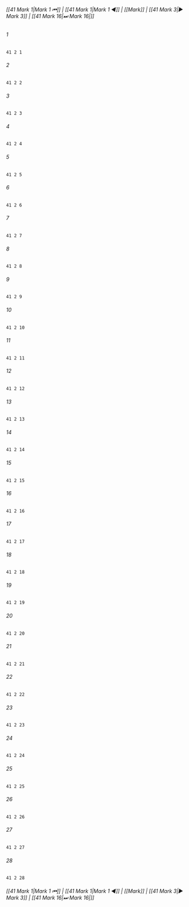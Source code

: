 
###### [[41 Mark 1|Mark 1 ⏮]] | [[41 Mark 1|Mark 1 ◀]] | [[Mark]] | [[41 Mark 3|▶ Mark 3]] | [[41 Mark 16|⏭ Mark 16|]]

###### 1
``` verse
41 2 1 
```
###### 2
``` verse
41 2 2 
```
###### 3
``` verse
41 2 3 
```
###### 4
``` verse
41 2 4 
```
###### 5
``` verse
41 2 5 
```
###### 6
``` verse
41 2 6 
```
###### 7
``` verse
41 2 7 
```
###### 8
``` verse
41 2 8 
```
###### 9
``` verse
41 2 9 
```
###### 10
``` verse
41 2 10 
```
###### 11
``` verse
41 2 11 
```
###### 12
``` verse
41 2 12 
```
###### 13
``` verse
41 2 13 
```
###### 14
``` verse
41 2 14 
```
###### 15
``` verse
41 2 15 
```
###### 16
``` verse
41 2 16 
```
###### 17
``` verse
41 2 17 
```
###### 18
``` verse
41 2 18 
```
###### 19
``` verse
41 2 19 
```
###### 20
``` verse
41 2 20 
```
###### 21
``` verse
41 2 21 
```
###### 22
``` verse
41 2 22 
```
###### 23
``` verse
41 2 23 
```
###### 24
``` verse
41 2 24 
```
###### 25
``` verse
41 2 25 
```
###### 26
``` verse
41 2 26 
```
###### 27
``` verse
41 2 27 
```
###### 28
``` verse
41 2 28 
```

###### [[41 Mark 1|Mark 1 ⏮]] | [[41 Mark 1|Mark 1 ◀]] | [[Mark]] | [[41 Mark 3|▶ Mark 3]] | [[41 Mark 16|⏭ Mark 16|]]


